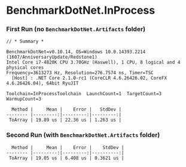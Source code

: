 ﻿# BenchmarkDotNet.InProcess

### First Run (no `BenchmarkDotNet.Artifacts` folder)

```
// * Summary *

BenchmarkDotNet=v0.10.14, OS=Windows 10.0.14393.2214 (1607/AnniversaryUpdate/Redstone1)
Intel Core i7-4820K CPU 3.70GHz (Haswell), 1 CPU, 8 logical and 4 physical cores
Frequency=3613273 Hz, Resolution=276.7574 ns, Timer=TSC
  [Host] : .NET Core 2.1.0-rc1 (CoreCLR 4.6.26426.02, CoreFX 4.6.26426.04), 64bit RyuJIT

Toolchain=InProcessToolchain  LaunchCount=1  TargetCount=3
WarmupCount=3

  Method |     Mean |    Error |   StdDev |
-------- |---------:|---------:|---------:|
 ToArray | 19.89 us | 22.36 us | 1.263 us |
```

### Second Run (with `BenchmarkDotNet.Artifacts` folder)

```
  Method |     Mean |    Error |    StdDev |
-------- |---------:|---------:|----------:|
 ToArray | 19.05 us | 6.408 us | 0.3621 us |
```